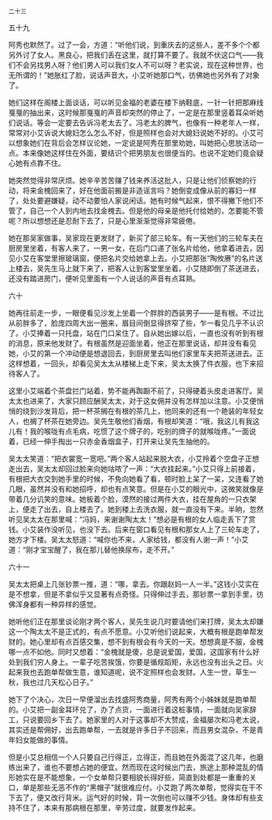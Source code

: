     二十三 

   五十九

   阿秀也默然了。过了一会，方道：“听他们说，到重庆去的这些人，差不多个个都另外讨了女人。黑良心，把我们丢在这里，就打算不要了。我就不伏这口气——我们不会另找男人呀？他们男人可以我们女人不可以呀？老实说，现在这种世界，也无所谓的！”她胀红了脸，说话声音大，小艾听她那口气，彷佛她也另外有了对象了。

   她们这样在阁楼上面谈话，可以听见金福的老婆在楼下纳鞋底，一针一针把那麻线戛戛的抽出来，这时候那戛戛的声音却突然的停止了，一定是在那里竖着耳朵听她们说话。等会一定要去告诉冯老太去了。冯老太的脾气，也像有一种老年人一样，常常对小艾诉说大媳妇怎么怎么不好，但是照样也会对大媳妇说她不好的。小艾可以想象她们在背后会怎样议论她，一定说是阿秀在那里劝她，叫她把心思放活动一点。本来像她这样住在外面，要结识个把男朋友也很便当的。也说不定她们竟会疑心她有点靠不住。

   她突然觉得非常厌烦。她辛辛苦苦赚了钱来养活这批人，只是让他们侦察她的行动，将来金槐回来了，好在他面前搬是非造谣言吗？她倒变成像从前的寡妇一样了，处处要避嫌疑，动不动要怕人家说闲话。她有时候气起来，恨不得撇下他们不管了，自己一个人到内地去找金槐去。但是他的母亲是他托付给她的，怎要能不管呢？所以想想还是忍耐下去了，只是心里渐渐觉得非常疲倦。

   她在那吴家做事，吴家现在更发财了，新买了部三轮车。有一天他们的三轮车夫在厨房里坐着，有客人来了，一男一女，在后门口递了张名片给他，他拿着进去，因见小艾在客堂里擦玻璃窗，便把名片交给她拿上去。小艾把那张“陶攸赓”的名片送上楼去，吴先生马上就下来了，把客人让到客堂里坐着。小艾随即倒了茶送进去，还没有踏进房门，便听见里面有一个人说话的声音有点耳熟。

   六十

   她再往前走一步，一眼便看见沙发上坐着一个胖胖的西装男子——是有根。不过比从前胖多了，脸庞四周大出一圈来，眉目间倒显得挤窄了些，乍一看见几乎不认识了。小艾捧着一只托盘，站在门口呆住了。自从她出嫁以后，一直也没有听到有根的消息，原来他发财了。有根虽然是迎面坐着，他正在那里说话，却并没有看见她，小艾的第一个冲动便是想退回去，到厨房里去叫他们家里车夫把茶送进去。正这样想着，一回头，却看见吴太太从楼梯上走下来，吴太太换了件衣服，也下来招待客人了。

   这里小艾端着个茶盘拦门站着，势不能再踟蹰不前了，只得硬着头皮走进客厅。吴太太也进来了，大家只顾应酬吴太太，对于这女佣并没有怎样加以注意。小艾便悄悄的绕到沙发背后，把一杯茶搁在有根的茶几上，他同来的还有一个艳装的年轻女人，也搁了杯茶在她旁边。吴先生敬他们香烟，有根却笑道：“哦，我这儿有我这儿有！我的喉咙有点毛病，吃惯了这个牌子的，吃别的牌子的就喉咙疼。”一面说着，已经一伸手掏出一只赤金香烟盒子，打开来让吴先生抽他的。

   吴太太笑道：“把衣裳宽一宽吧。”两个客人站起来脱大衣，小艾拎着个空盘子正想走出去，吴太太却回过脸来向她咕哝了一声：“大衣挂起来。”小艾只得上前接着，有根把大衣交到她手里的时候，不免向她看了看，顿时脸上呆了一呆，又连看了她几眼，虽然并没有和她招呼，却也有点笑意。但是在小艾的眼光中，这微笑就像是带着几分讥笑的意味。她板着个脸，漠然的接过两件大衣，挂在屋角的一只衣架上，便走了出去，自上楼去了。她到楼上去洗衣服，就一直没有下来。半晌，忽然听见吴太太在那里喊：“冯妈，来谢谢陶太太！”想必是有根的女人临走丢下了赏钱。小艾装作没听见，也没下去。后来在窗口看见有根和那女人上了三轮车走了，她方才下楼。吴太太怒道：“喊你也不来，人家给钱，都没有人谢一声！”小艾道：“刚才宝宝醒了，我在那儿替他换尿布，走不开。”

   六十一

   吴太太把桌上几张钞票一推，道：“哪，拿去。你跟赵妈一人一半。”这钱小艾实在是不想拿，但是不拿似乎又显著有点奇怪。只得伸过手去，那钞票一拿到手里，彷佛浑身都有一种异样的感觉。

   她听他们正在那里谈论刚才两个客人，吴先生说几时要请他们来打牌，吴太太却嫌这一个陶太太不是正式的，有点不愿意。小艾听他们说起来，大概有根是跑单帮发财的。她心里却有点百感交集，想不到有根会有今天的一天。想想真是不服，金槐哪一点不如他。同时又想着：“金槐就是傻，总是说爱国，爱国，这国家有什么好处到我们穷人身上。一辈子吃苦挨饿，你要是循规蹈矩，永远也没有出头之日。火起来我也去跑单帮做生意，谁知道呢，说不定照样也会发财。人生一世，草生一秋，我也过几天松心日子。”

   她下了个决心，次日一早便溜出去找盛阿秀商量，阿秀有两个小姊妹就是跑单帮的。小艾把一副金耳环兑了，办了点货，一面进行着这桩事情，一面就向吴家辞工，只说要回乡下去了。她家里的人对于这事却不大赞成，金福屡次和冯老太说，其实还是帮佣好，出去跑单帮，一去就是许多日子不回来，而且男女混杂，不是青年妇女能做的事情。

   但是小艾总相信一个人只要自己行得正，立得正，而且她在外面混了这几年，也磨练出来了，谁也不要想占她的便宜。然而现在这时候出门去，旅途上那种混乱的情形她实在是不能想象，一个女单帮只要相貌长得好些，简直到处都是一重重的关口，单是那些无恶不作的“黑帽子”就很难应付。小艾跑了两次单帮，觉得实在干不下去了，便又改行背米。运气好的时候，背一次倒也可以赚不少钱。身体却有些支持不住了，本来有那病根在那里，辛劳过度，就要发作起来。

